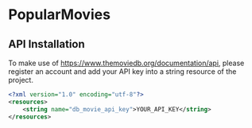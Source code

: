 # PopularMovies

## API Installation
To make use of https://www.themoviedb.org/documentation/api, please register an account and add your API key into a string resource of the project.

``` XML
<?xml version="1.0" encoding="utf-8"?>
<resources>
    <string name="db_movie_api_key">YOUR_API_KEY</string>
</resources>
```
